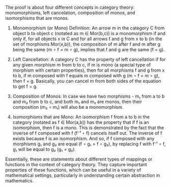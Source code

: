 The proof is about four different concepts in category theory: monomorphisms, left cancelation, composition of monos, and isomorphisms that are monos. 

1. Monomorphism (or Mono) Definition: An arrow m in the category C from object b to object c (notated as m ∈ Mor(b,c)) is a monomorphism if and only if, for all objects x in C and for all arrows f and g from x to b (in the set of morphisms Mor(x,b)), the composition of m after f and m after g being the same (m ∘ f = m ∘ g), implies that f and g are the same (f = g).

2. Left Cancellation: A category C has the property of left cancellation if for any given morphism m from b to c, if m is mono (a special type of morphism with certain properties), then for all morphisms f and g from x to b, if m composed with f equals m composed with g (m ∘ f = m ∘ g), then f = g. Basically, you can cancel m from both sides of the equation to get f = g.

3. Composition of Monos: In case we have two morphisms - m₁ from a to b and m₂ from b to c, and both m₁ and m₂ are monos, then their composition (m₂ ∘ m₁) will also be a monomorphism.

4. Isomorphisms that are Mono: An isomorphism f from a to b in the category (notated as f ∈ Mor(a,b)) has the property that if f is an isomorphism, then f is a mono. This is demonstrated by the fact that the inverse of f composed with f (f⁻¹ ∘ f) cancels itself out. The inverse of f exists because f is an isomorphism. And so, if f composed with any morphisms g₁ and g₂ are equal (f ∘ g₁ = f ∘ g₂), by replacing f with f⁻¹ ∘ f, g₁ will be equal to g₂ (g₁ = g₂).

Essentially, these are statements about different types of mappings or functions in the context of category theory. They capture important properties of these functions, which can be useful in a variety of mathematical settings, particularly in understanding certain abstraction in mathematics.
